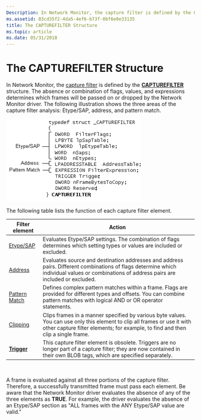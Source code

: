 ```yaml
---
Description: In Network Monitor, the capture filter is defined by the CAPTUREFILTER structure.
ms.assetid: 03cd35f2-4da5-4ef6-b73f-0bf6e0e33135
title: The CAPTUREFILTER Structure
ms.topic: article
ms.date: 05/31/2018
---
```


# The CAPTUREFILTER Structure

In Network Monitor, the [capture filter](capture-filters.md) is defined by the [**CAPTUREFILTER**](capturefilter.md) structure. The absence or combination of flags, values, and expressions determines which frames will be passed on or dropped by the Network Monitor driver. The following illustration shows the three areas of the capture filter analysis: Etype/SAP, address, and pattern match.

![three areas of the capture filter analysis](images/capfilter.png)

The following table lists the function of each capture filter element.



| Filter element                                       | Action                                                                                                                                                                                                       |
|------------------------------------------------------|--------------------------------------------------------------------------------------------------------------------------------------------------------------------------------------------------------------|
| [Etype/SAP](writing-etypesap-filter-portion.md)     | Evaluates Etype/SAP settings. The combination of flags determines which setting types or values are included or excluded.                                                                                    |
| [Address](writing-addresstable-filter-portion.md)   | Evaluates source and destination addresses and address pairs. Different combinations of flags determine which individual values or combinations of address pairs are included or excluded.                   |
| [Pattern Match](writing-the-patternmatch-filter.md) | Defines complex pattern matches within a frame. Flags are provided for different types and offsets. You can combine pattern matches with logical AND or OR operator statements.                              |
| [Clipping](clipping-a-frame.md)                     | Clips frames in a manner specified by various byte values. You can use only this element to clip all frames or use it with other capture filter elements; for example, to find and then clip a single frame. |
| [**Trigger**](trigger.md)                           | This capture filter element is obsolete. Triggers are no longer part of a capture filter; they are now contained in their own BLOB tags, which are specified separately.                                     |



 

A frame is evaluated against all three portions of the capture filter. Therefore, a successfully transmitted frame must pass each element. Be aware that the Network Monitor driver evaluates the absence of any of the three elements as **TRUE**. For example, the driver evaluates the absence of an Etype/SAP section as "ALL frames with the ANY Etype/SAP value are valid."

 

 



